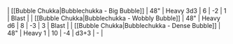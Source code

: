 | [[Bubble Chukka\|Bubblechukka - Big Bubble]]    | 48" | Heavy 3d3 | 6   | -2  | 1    | Blast |
| [[Bubble Chukka\|Bubblechukka - Wobbly Bubble]] | 48" | Heavy d6  | 8   | -3  | 3    | Blast |
| [[Bubble Chukka\|Bubblechukka - Dense Bubble]]  | 48" | Heavy 1   | 10  | -4  | d3+3 | -     |